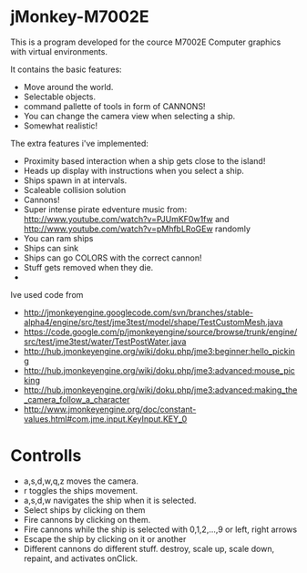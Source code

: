 jMonkey-M7002E
==============

This is a program developed for the cource M7002E Computer graphics with virtual environments.

It contains the basic features: 
 - Move around the world. 
 - Selectable objects. 
 - command pallette of tools in form of CANNONS!
 - You can change the camera view when selecting a ship. 
 - Somewhat realistic!

The extra features i've implemented:
 - Proximity based interaction when a ship gets close to the island!
 - Heads up display with instructions when you select a ship. 
 - Ships spawn in at intervals. 
 - Scaleable collision solution
 - Cannons!
 - Super intense pirate edventure music from: http://www.youtube.com/watch?v=PJUmKF0w1fw and http://www.youtube.com/watch?v=pMhfbLRoGEw randomly
 - You can ram ships
 - Ships can sink
 - Ships can go COLORS with the correct cannon!
 - Stuff gets removed when they die. 
 - 

Ive used code from 
 - http://jmonkeyengine.googlecode.com/svn/branches/stable-alpha4/engine/src/test/jme3test/model/shape/TestCustomMesh.java
 - https://code.google.com/p/jmonkeyengine/source/browse/trunk/engine/src/test/jme3test/water/TestPostWater.java
 - http://hub.jmonkeyengine.org/wiki/doku.php/jme3:beginner:hello_picking
 - http://hub.jmonkeyengine.org/wiki/doku.php/jme3:advanced:mouse_picking
 - http://hub.jmonkeyengine.org/wiki/doku.php/jme3:advanced:making_the_camera_follow_a_character
 - http://www.jmonkeyengine.org/doc/constant-values.html#com.jme.input.KeyInput.KEY_0

Controlls
=========
 - a,s,d,w,q,z moves the camera. 
 - r toggles the ships movement.
 - a,s,d,w navigates the ship when it is selected.
 - Select ships by clicking on them
 - Fire cannons by clicking on them.
 - Fire cannons while the ship is selected with 0,1,2,...,9 or left, right arrows
 - Escape the ship by clicking on it or another
 - Different cannons do different stuff. destroy, scale up, scale down, repaint, and activates onClick. 
